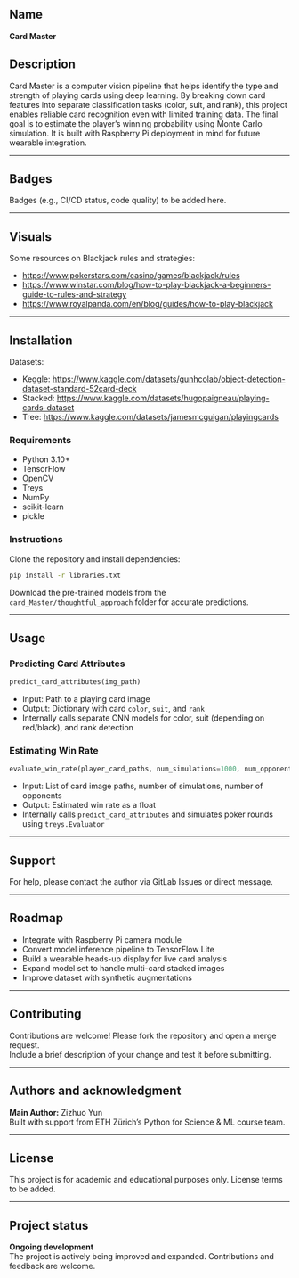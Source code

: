 ## Name  
**Card Master**

## Description  
Card Master is a computer vision pipeline that helps identify the type and strength of playing cards using deep learning. By breaking down card features into separate classification tasks (color, suit, and rank), this project enables reliable card recognition even with limited training data. The final goal is to estimate the player’s winning probability using Monte Carlo simulation. It is built with Raspberry Pi deployment in mind for future wearable integration.

---

## Badges  
Badges (e.g., CI/CD status, code quality) to be added here.

---

## Visuals  
Some resources on Blackjack rules and strategies:  
- https://www.pokerstars.com/casino/games/blackjack/rules  
- https://www.winstar.com/blog/how-to-play-blackjack-a-beginners-guide-to-rules-and-strategy  
- https://www.royalpanda.com/en/blog/guides/how-to-play-blackjack  

---

## Installation
Datasets:
- Keggle: https://www.kaggle.com/datasets/gunhcolab/object-detection-dataset-standard-52card-deck
- Stacked: https://www.kaggle.com/datasets/hugopaigneau/playing-cards-dataset
- Tree: https://www.kaggle.com/datasets/jamesmcguigan/playingcards

### Requirements
- Python 3.10+
- TensorFlow
- OpenCV
- Treys
- NumPy
- scikit-learn
- pickle

### Instructions
Clone the repository and install dependencies:
```bash
pip install -r libraries.txt
```

Download the pre-trained models from the `card_Master/thoughtful_approach` folder for accurate predictions.

---

## Usage

### Predicting Card Attributes
```python
predict_card_attributes(img_path)
```
- Input: Path to a playing card image  
- Output: Dictionary with card `color`, `suit`, and `rank`  
- Internally calls separate CNN models for color, suit (depending on red/black), and rank detection

### Estimating Win Rate
```python
evaluate_win_rate(player_card_paths, num_simulations=1000, num_opponents=1)
```
- Input: List of card image paths, number of simulations, number of opponents  
- Output: Estimated win rate as a float  
- Internally calls `predict_card_attributes` and simulates poker rounds using `treys.Evaluator`

---

## Support  
For help, please contact the author via GitLab Issues or direct message.

---

## Roadmap  
- Integrate with Raspberry Pi camera module  
- Convert model inference pipeline to TensorFlow Lite  
- Build a wearable heads-up display for live card analysis  
- Expand model set to handle multi-card stacked images  
- Improve dataset with synthetic augmentations

---

## Contributing  
Contributions are welcome! Please fork the repository and open a merge request.  
Include a brief description of your change and test it before submitting.

---

## Authors and acknowledgment  
**Main Author:** Zizhuo Yun  
Built with support from ETH Zürich’s Python for Science & ML course team.

---

## License  
This project is for academic and educational purposes only. License terms to be added.

---

## Project status  
**Ongoing development**  
The project is actively being improved and expanded. Contributions and feedback are welcome.
